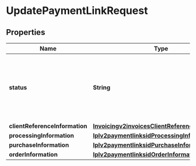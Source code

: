 
# UpdatePaymentLinkRequest

## Properties
Name | Type | Description | Notes
------------ | ------------- | ------------- | -------------
**status** | **String** | The status of the purchase or donation link.  Possible values: - ACTIVE - INACTIVE  |  [optional]
**clientReferenceInformation** | [**Invoicingv2invoicesClientReferenceInformation**](Invoicingv2invoicesClientReferenceInformation.md) |  |  [optional]
**processingInformation** | [**Iplv2paymentlinksidProcessingInformation**](Iplv2paymentlinksidProcessingInformation.md) |  |  [optional]
**purchaseInformation** | [**Iplv2paymentlinksidPurchaseInformation**](Iplv2paymentlinksidPurchaseInformation.md) |  |  [optional]
**orderInformation** | [**Iplv2paymentlinksidOrderInformation**](Iplv2paymentlinksidOrderInformation.md) |  |  [optional]



